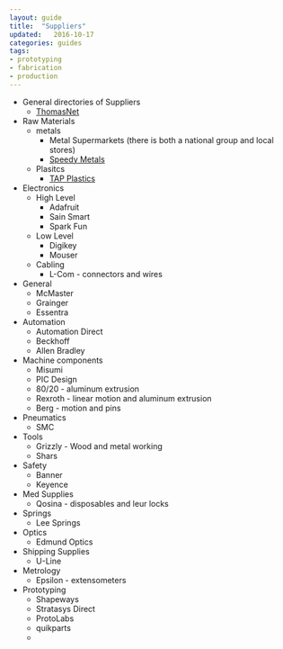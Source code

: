 ```yaml
---
layout: guide
title:  "Suppliers"
updated:   2016-10-17
categories: guides
tags:
- prototyping
- fabrication
- production
---
```


* General directories of Suppliers
    * [ThomasNet](http://www.thomasnet.com/)
* Raw Materials
    * metals
        * Metal Supermarkets (there is both a national group and local stores)
        * [Speedy Metals](http://www.speedymetals.com/)
    * Plasitcs
        * [TAP Plastics](http://www.tapplastics.com/)
* Electronics
    * High Level
        * Adafruit
        * Sain Smart
        * Spark Fun
    * Low Level
        * Digikey
        * Mouser
    * Cabling
        * L-Com - connectors and wires
* General
    * McMaster
    * Grainger
    * Essentra
* Automation
    * Automation Direct
    * Beckhoff
    * Allen Bradley
* Machine components
    * Misumi
    * PIC Design
    * 80/20 - aluminum extrusion
    * Rexroth - linear motion and aluminum extrusion
    * Berg - motion and pins
* Pneumatics
    * SMC
* Tools
    * Grizzly - Wood and metal working
    * Shars
* Safety
    * Banner
    * Keyence
* Med Supplies
    * Qosina - disposables and leur locks
* Springs
    * Lee Springs
* Optics
    * Edmund Optics
* Shipping Supplies
    * U-Line
* Metrology
    * Epsilon - extensometers
* Prototyping
    * Shapeways
    * Stratasys Direct
    * ProtoLabs
    * quikparts
    * 